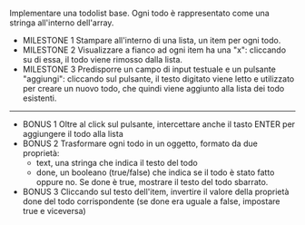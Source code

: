 Implementare una todolist base. Ogni todo è rappresentato come una stringa all'interno dell'array.
- MILESTONE 1
Stampare all'interno di una lista, un item per ogni todo.
- MILESTONE 2
Visualizzare a fianco ad ogni item ha una "x": cliccando su di essa, il todo viene rimosso dalla lista.
- MILESTONE 3
Predisporre un campo di input testuale e un pulsante "aggiungi": cliccando sul pulsante, il testo digitato viene letto e utilizzato per creare un nuovo todo, che quindi viene aggiunto alla lista dei todo esistenti.
-----------
- BONUS 1
Oltre al click sul pulsante, intercettare anche il tasto ENTER per aggiungere il todo alla lista
- BONUS 2
Trasformare ogni todo in un oggetto, formato da due proprietà:
    - text, una stringa che indica il testo del todo
    - done, un booleano (true/false) che indica se il todo è stato fatto oppure no. Se done è true, mostrare il testo del todo sbarrato.
- BONUS 3
Cliccando sul testo dell'item, invertire il valore della proprietà done del todo corrispondente (se done era uguale a false, impostare true e viceversa)